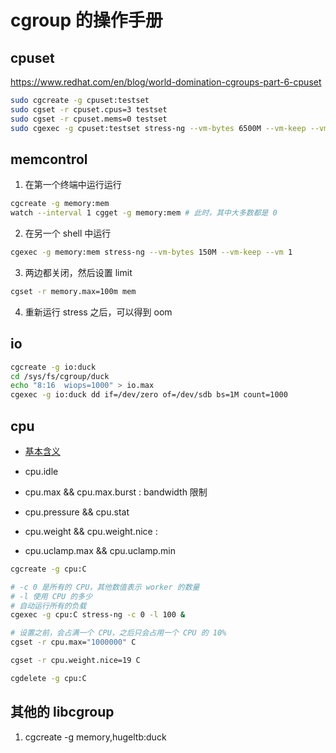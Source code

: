 # cgroup 的操作手册

## cpuset
https://www.redhat.com/en/blog/world-domination-cgroups-part-6-cpuset

```sh
sudo cgcreate -g cpuset:testset
sudo cgset -r cpuset.cpus=3 testset
sudo cgset -r cpuset.mems=0 testset
sudo cgexec -g cpuset:testset stress-ng --vm-bytes 6500M --vm-keep --vm 3
```

## memcontrol
1. 在第一个终端中运行运行

```sh
cgcreate -g memory:mem
watch --interval 1 cgget -g memory:mem # 此时，其中大多数都是 0
```

2. 在另一个 shell 中运行
```sh
cgexec -g memory:mem stress-ng --vm-bytes 150M --vm-keep --vm 1
```

3. 两边都关闭，然后设置 limit
```sh
cgset -r memory.max=100m mem
```

4. 重新运行 stress 之后，可以得到 oom

## io
```sh
cgcreate -g io:duck
cd /sys/fs/cgroup/duck
echo "8:16  wiops=1000" > io.max
cgexec -g io:duck dd if=/dev/zero of=/dev/sdb bs=1M count=1000
```

## cpu
- [基本含义](https://facebookmicrosites.github.io/cgroup2/docs/cpu-controller.html)

- cpu.idle
- cpu.max && cpu.max.burst : bandwidth 限制
- cpu.pressure && cpu.stat
- cpu.weight && cpu.weight.nice :
- cpu.uclamp.max && cpu.uclamp.min

```sh
cgcreate -g cpu:C

# -c 0 是所有的 CPU，其他数值表示 worker 的数量
# -l 使用 CPU 的多少
# 自动运行所有的负载
cgexec -g cpu:C stress-ng -c 0 -l 100 &

# 设置之前，会占满一个 CPU，之后只会占用一个 CPU 的 10%
cgset -r cpu.max="1000000" C

cgset -r cpu.weight.nice=19 C

cgdelete -g cpu:C
```

## 其他的 libcgroup
1. cgcreate -g memory,hugeltb:duck
